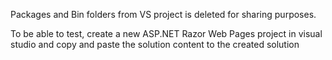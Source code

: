 Packages and Bin folders from VS project is deleted for sharing purposes.

To be able to test, create a new ASP.NET Razor Web Pages project in visual studio and copy and paste the solution content to the created solution



